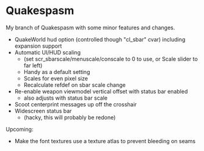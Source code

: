 # Quakespasm
My branch of Quakespasm with some minor features and changes.

+ QuakeWorld hud option (controlled though "cl_sbar" cvar) including expansion support
+ Automatic UI/HUD scaling 
    - (set scr_sbarscale/menuscale/conscale to 0 to use, or Scale slider to far left)
    - Handy as a default setting
    - Scales for even pixel size
    - Recalculate refdef on sbar scale change
+ Re-enable weapon viewmodel vertical offset with status bar enabled 
    - also adjusts with status bar scale
+ Scoot centerprint messages up off the crosshair
+ Widescreen status bar 
    - (hacky, this will probably be redone)

Upcoming:
+ Make the font textures use a texture atlas to prevent bleeding on seams
